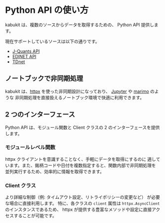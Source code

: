 # Python API の使い方

kabukit は、複数のソースからデータを取得するための、
Python API 提供します。

現在サポートしているソースは以下の通りです。

- [J-Quants API](https://jpx-jquants.com/)
- [EDINET API](https://disclosure2dl.edinet-fsa.go.jp/guide/static/disclosure/WZEK0110.html)
- [TDnet](https://www.release.tdnet.info/inbs/I_main_00.html)

## ノートブックで非同期処理

kabukit は、[httpx](https://www.python-httpx.org/) を使った非同期設計になっており、
[Jupyter](https://jupyter.org/) や [marimo](https://marimo.io/) のような
非同期処理を直接扱えるノートブック環境で快適に利用できます。

## 2 つのインターフェース

Python API は、モジュール関数と Client クラスの 2 のインターフェースを提供します。

### モジュールレベル関数

httpx クライアントを意識することなく、手軽にデータを取得にするのに
適しています。また、銘柄コードや日付を複数指定すると、関数内部で非同期処理を
並列実行するため、効率的に情報を取得できます。

### Client クラス

より詳細な制御（例: タイムアウト設定、リトライポリシーの変更など）
が必要な場合に直接利用します。
特に、各クラスの `client` 属性は `httpx.AsyncClient` のインスタンスであるため、
httpx が提供する豊富なメソッドや設定に直接アクセスすることが可能です。
